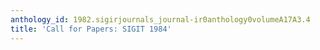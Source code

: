 ```yaml
---
anthology_id: 1982.sigirjournals_journal-ir0anthology0volumeA17A3.4
title: 'Call for Papers: SIGIT 1984'
---
```

